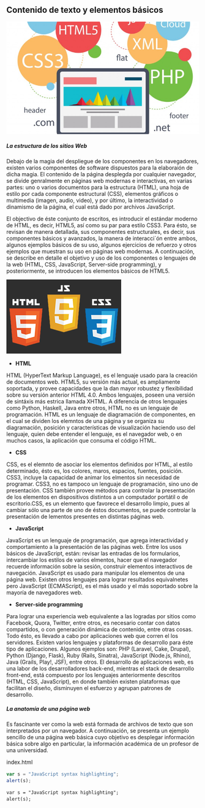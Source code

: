 ## Contenido de texto y elementos básicos


![Web dev](https://raw.githubusercontent.com/scvalencia/SchoolWork/master/Teaching/ISIS3710/HTML%26CSS/img/image.jpg)

##### La estructura de los sitios Web

Debajo de la magia del despliegue de los componentes en los navegadores, existen varios componentes de software dispuestos para la elaboraión de dicha magia. El contenido de la página desplegda por cualquier navegador, se divide genralmente en páginas web modernas e interactivas, en varias partes: uno o varios documentos para la estructura (HTML), una hoja de estilo por cada componente estructural (CSS), elementos gráficos o multimedia (imagen, audio, video), y por último, la interactividad o dinamismo de la página, el cual está dado por archivos JavaScript. 

El objectivo de éste conjunto de escritos, es introducir el estándar moderno de HTML, es decir, HTML5, así como su par para estilo CSS3. Para ésto, se revisan de manera detallada, sus componentes estructurales, es decir, sus componentes básicos y avanzados, la manera de interacci´ón entre ambos, algunos ejemplos básicos de su uso, algunos ejercicios de refuerzo y otros ejemplos que muestran su uso en páginas web modernas. A continuación, se describe en detalle el objetivo y uso de los componentes o lenguajes de la web (HTML, CSS, JavaScript, Server-side programming), y posteriormente, se introducen los elementos básicos de HTML5.

![](https://raw.githubusercontent.com/scvalencia/SchoolWork/master/Teaching/ISIS3710/HTML%26CSS/img/triplet.png)

+ **HTML**

HTML (HyperText Markup Language), es el lenguaje usado para la creación de documentos web. HTML5, su versión más actual, es ampliamente soportada, y provee capacidades que la dan mayor robustez y flexibilidad sobre su versión anterior HTML 4.0. Ambos lenguajes, poseen una versión de sintáxis más estrica llamada XHTML. A diferencia de otros lenguajes como Python, Haskell, Java entre otros, HTML no es un lenguaje de programación. HTML es un lenguaje de diagramación de componentes, en el cual se dividen los elemntos de una página y se organiza su diagramación, posición y características de visualización haciendo uso del lenguaje, quien debe entender el lenguaje, es el navegador web, o en muchos casos, la aplicación que consuma el código HTML.

+ **CSS**

CSS, es el elemnto de asociar los elementos definidos por HTML, al estilo determinado, ésto es, los colores, maros, espacios, fuentes, posición. CSS3, incluye la capacidad de animar los elmentos sin necesidad de programar. CSS3, no es tampoco un lenguaje de programación, sino uno de presentación. CSS también provee métodos para controlar la presentación de los elementos en dispositivos distintos a un computador portátil o de escritorio.CSS, es un elemento que favorece el desarrollo limpio, pues al cambiar sólo una parte de uno de éstos documentos, se puede controlar la presentación de lementos presentes en distintas páginas web.

+ **JavaScript**

JavaScript es un lenguaje de programación, que agrega interactividad y comportamiento a la presentación de las páginas web. Entre los usos básicos de JavaScript, están: revisar las entradas de los formularios, intercambiar los estilos de varios elmentos, hacer que el navegador recuerde información sobre la sesión, construir elementos interactivos de navegación. JavaScript es usado para manipular los elementos de una página web. Existen otros lenguajes para lograr resultados equivalnetes pero JavaScript (ECMAScript), es el más usado y el más soportado sobre la mayoría de navegadores web.

+ **Server-side programming**

Para lograr una experiencia web equivalente a las logradas por sitios como Facebook, Quora, Twitter, entre otros, es necesario contar con datos compartidos, o con generación dinámica de contenido, entre otras cosas. Todo ésto, es llevado a cabo por aplicaciones web que corren el los servidores. Existen varios lenguajes y plataformas de desarrollo para éste tipo de aplicaciones. Algunos ejemplos son: PHP (Laravel, Cake, Drupal), Python (Django, Flask), Ruby (Rails, Sinatra), JavaScript (Node.js, Rhino), Java (Grails, Play!, JSF), entre otros. El desarrollo de aplicaciones web, es una labor de los desarrolladores back-end, mientras el stack de desarrollo front-end, está compuesto por los lenguajes anteriormente descritos (HTML, CSS, JavaScript), en donde también existen plataformas que facilitan el diseño, disminuyen el esfuerzo y agrupan patrones de desarrollo.

##### La anatomía de una página web

Es fascinante ver como la web está formada de archivos de texto que son interpretados por un navegador. A continuación, se presenta un ejemplo sencillo de una página web básica cuyo objetivo es desplegar información básica sobre algo en particular, la información académica de un profesor de una universidad.


index.html

```javascript
var s = "JavaScript syntax highlighting";
alert(s);
```

```html
var s = "JavaScript syntax highlighting";
alert(s);
```

 


















